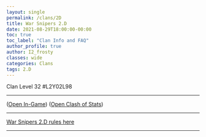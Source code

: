 ```yaml
---
layout: single
permalink: /clans/2D
title: War Snipers 2.D
date: 2021-08-29T18:00:00-00:00
toc: true
toc_label: "Clan Info and FAQ"
author_profile: true
author: I2_frosty
classes: wide
categories: Clans
tags: 2.D
---
```


Clan Level 32 #L2Y02L98

***

([Open In-Game](https://link.clashofclans.com/en?action=OpenClanProfile&tag=L2Y02L98)) ([Open Clash of Stats](https://www.clashofstats.com/clans/war-snipers-2.d-L2Y02L98/members/))

*** 

[War Snipers 2.D rules here](https://tiny.cc/ws-2d)

***